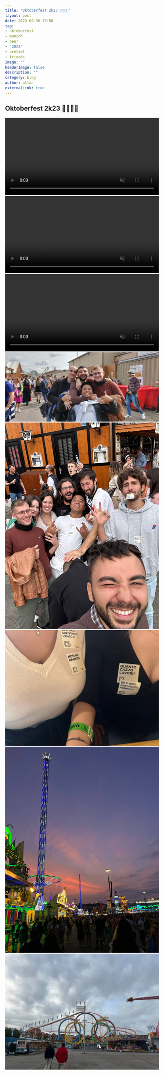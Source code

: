 ```yaml
---
title: "Oktoberfest 2k23 🥨🍻🇩🇪"
layout: post
date: 2023-09-30 17:00
tag: 
- oktoberfest
- munich
- beer
- "2023"
- pretzel
- friends
image: ""
headerImage: false
description: ""
category: blog
author: allan
externalLink: true
---
```


## Oktoberfest 2k23 🥨🍻🇩🇪

<div>
    <video class="fullscreen fill" width="100%" autoplay loop controls muted="muted">
    <source src="https://github.com/Allan-Nava/Allan-Nava.github.io/raw/master/assets/video/IMG_2490.MOV" type="video/mp4">
    </video>

</div>


<div>
    <video class="fullscreen fill" width="100%" autoplay loop controls muted="muted">
    <source src="https://github.com/Allan-Nava/Allan-Nava.github.io/raw/master/assets/video/IMG_2501.MOV" type="video/mp4">
    </video>

</div>


<div>
    <video class="fullscreen fill" width="100%" autoplay loop controls muted="muted">
    <source src="https://github.com/Allan-Nava/Allan-Nava.github.io/raw/master/assets/video/IMG_2506.MOV" type="video/mp4">
    </video>

</div>


<div>
    <img class="image" src="https://github.com/Allan-Nava/Allan-Nava.github.io/blob/master/assets/images/2023-09-30-oktoberfest-2.jpg?raw=true" alt="oktoberfest 2023" />


</div>


<div>
    <img class="image" src="https://github.com/Allan-Nava/Allan-Nava.github.io/blob/master/assets/images/2023-09-30-oktoberfest-3.jpg?raw=true" alt="oktoberfest 2023" />

</div>


<div>
    <img class="image" src="https://github.com/Allan-Nava/Allan-Nava.github.io/blob/master/assets/images/2023-09-30-oktoberfest.jpg?raw=true" alt="oktoberfest 2023" />

</div>


<div>
    <img class="image" src="https://github.com/Allan-Nava/Allan-Nava.github.io/blob/master/assets/images/2023-09-30-oktoberfest-5.jpg?raw=true" alt="oktoberfest 2023" />

</div>




<div>
    <img class="image" src="https://github.com/Allan-Nava/Allan-Nava.github.io/blob/master/assets/images/2023-09-30-oktoberfest-6.jpg?raw=true" alt="oktoberfest 2023" />

</div>
